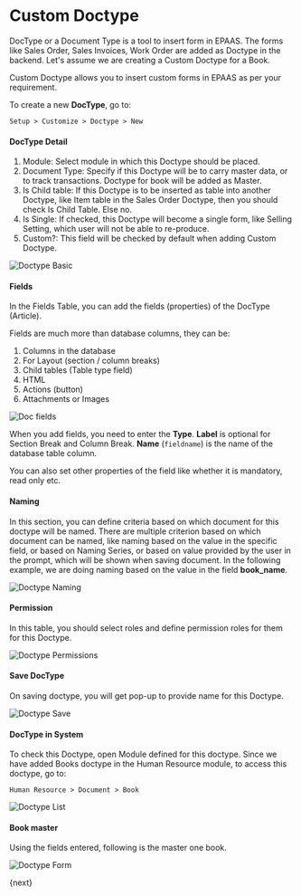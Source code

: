 <!-- add-breadcrumbs -->
# Custom Doctype

DocType or a Document Type is a tool to insert form in EPAAS. The forms like Sales Order,
Sales Invoices, Work Order are added as Doctype in the backend. Let's assume we are
creating a Custom Doctype for a Book.

Custom Doctype allows you to insert custom forms in EPAAS as per your requirement.

To create a new **DocType**, go to:

`Setup > Customize > Doctype > New`

#### DocType Detail

1. Module: Select module in which this Doctype should be placed.
1. Document Type: Specify if this Doctype will be to carry master data, or to track transactions. Doctype
for book will be added as Master.
1. Is Child table: If this Doctype is to be inserted as table into another Doctype, like Item table
in the Sales Order Doctype, then you should check Is Child Table. Else no.
1. Is Single: If checked, this Doctype will become a single form, like Selling Setting, which user will
not be able to re-produce.
1. Custom?: This field will be checked by default when adding Custom Doctype.

<img alt="Doctype Basic" class="screenshot" src="{{docs_base_url}}/assets/img/setup/customize/doctype-basics.png">

#### Fields

In the Fields Table, you can add the fields (properties) of the DocType (Article).

Fields are much more than database columns, they can be:

1. Columns in the database
1. For Layout (section / column breaks)
1. Child tables (Table type field)
1. HTML
1. Actions (button)
1. Attachments or Images

<img alt="Doc fields" class="screenshot" src="{{docs_base_url}}/assets/img/setup/customize/Doctype-all-fields.png">

When you add fields, you need to enter the **Type**. **Label** is optional for Section Break and Column Break. **Name** (`fieldname`) is the name of the database table column.

You can also set other properties of the field like whether it is mandatory, read only etc.

#### Naming

In this section, you can define criteria based on which document for this doctype will be named. There are multiple criterion based on which document can be named, like naming based on the value in the specific field, or based on Naming Series, or based on value provided by the user in the prompt, which will be shown when saving document. In the following example, we are doing naming based on the value in the field **book_name**.

<img alt="Doctype Naming" class="screenshot" src="{{docs_base_url}}/assets/img/setup/customize/doctype-field-naming.png">

#### Permission

In this table, you should select roles and define permission roles for them for this Doctype.

<img alt="Doctype Permissions" class="screenshot" src="{{docs_base_url}}/assets/img/setup/customize/Doctype-permissions.png">

#### Save DocType

On saving doctype, you will get pop-up to provide name for this Doctype.

<img alt="Doctype Save" class="screenshot" src="{{docs_base_url}}/assets/img/setup/customize/Doctype-save.png">

#### DocType in System

To check this Doctype, open Module defined for this doctype. Since we have added Books doctype in the
Human Resource module, to access this doctype, go to:

`Human Resource > Document > Book`

<img alt="Doctype List" class="screenshot" src="{{docs_base_url}}/assets/img/setup/customize/Doctype-list-view.png">

#### Book master

Using the fields entered, following is the master one book.

<img alt="Doctype Form" class="screenshot" src="{{docs_base_url}}/assets/img/setup/customize/Doctype-book-added.png">

{next}
